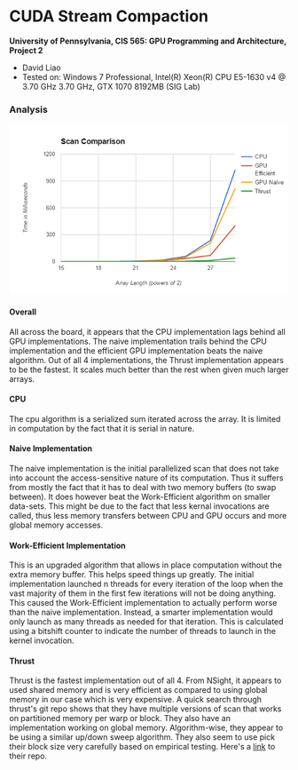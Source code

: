 CUDA Stream Compaction
======================

**University of Pennsylvania, CIS 565: GPU Programming and Architecture, Project 2**

* David Liao
* Tested on: Windows 7 Professional, Intel(R) Xeon(R) CPU E5-1630 v4 @ 3.70 GHz 3.70 GHz, GTX 1070 8192MB (SIG Lab)

### Analysis

![chart](images/chart.png)
#### Overall
All across the board, it appears that the CPU implementation lags behind all GPU implementations. The naive implementation trails behind the CPU implementation and the efficient GPU implementation beats the naive algorithm. Out of all 4 implementations, the Thrust implementation appears to be the fastest. It scales much better than the rest when given much larger arrays.

#### CPU
The cpu algorithm is a serialized sum iterated across the array. It is limited in computation by the fact that it is serial in nature.

#### Naive Implementation
The naive implementation is the initial parallelized scan that does not take into account the access-sensitive nature of its computation. Thus it suffers from mostly the fact that it has to deal with two memory buffers (to swap between). It does however beat the Work-Efficient algorithm on smaller data-sets. This might be due to the fact that less kernal invocations are called, thus less memory transfers between CPU and GPU occurs and more global memory accesses. 

#### Work-Efficient Implementation
This is an upgraded algorithm that allows in place computation without the extra memory buffer. This helps speed things up greatly. The initial implementation launched n threads for every iteration of the loop when the vast majority of them in the first few iterations will not be doing anything. This caused the Work-Efficient implementation to actually perform worse than the naive implementation. Instead, a smarter implementation would only launch as many threads as needed for that iteration. This is calculated using a bitshift counter to indicate the number of threads to launch in the kernel invocation.

#### Thrust
Thrust is the fastest implementation out of all 4. From NSight, it appears to used shared memory and is very efficient as compared to using global memory in our case which is very expensive. A quick search through thrust's git repo shows that they have multiple versions of scan that works on partitioned memory per warp or block. They also have an implementation working on global memory. Algorithm-wise, they appear to be using a similar up/down sweep algorithm. They also seem to use pick their block size very carefully based on empirical testing. Here's a [link](https://github.com/thrust/thrust/blob/2ef13096187b40a35a71451d09e49b14074b0859/thrust/system/cuda/detail/scan.inl) to their repo.
